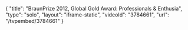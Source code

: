 {
    "title": "BraunPrize 2012, Global Gold Award: Professionals & Enthusia",
    "type": "solo",
    "layout": "iframe-static",
    "videoId": "3784661",
    "url": "\/tvpembed\/3784661"
}